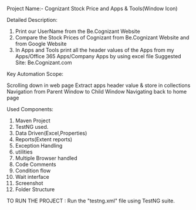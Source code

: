 Project Name:- Cognizant Stock Price and Apps & Tools(Window Icon)

Detailed Description: 
1. Print our UserName from the Be.Cognizant Website
2. Compare the Stock Prices of Cognizant from Be.Cognizant Website and from Google Website
3. In Apps and Tools print all the header values of the Apps from my Apps/Office 365 Apps/Company Apps by using excel file
   Suggested Site: Be.Cognizant.com 

Key Automation Scope:

Scrolling down in web page
Extract apps header value & store in collections
Navigation from Parent Window to Child Window
Navigating back to home page

Used Components:

1) Maven Project
2) TestNG used.
3) Data Driven(Excel,Properties)
4) Reports(Extent reports)
5) Exception Handling
6) utilities
7) Multiple Browser handled
8) Code Comments
9) Condition flow
10) Wait interface
11) Screenshot
12) Folder Structure

TO RUN THE PROJECT :
Run the "testng.xml" file using TestNG suite.
